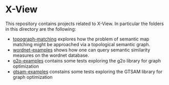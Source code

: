 # X-View
This repository contains projects related to X-View. In particular the folders in this directory are the following:
* [topograph-matching](topograph-matching/README.md) explores  how the problem of semantic map matching might be approached via a topological semantic graph.
* [wordnet-examples](wordnet-examples/README.md) shows how one can query semantic similarity measures on the wordnet database.
* [g2o-examples](g2o-examples/README.md) contains some tests exploring the g2o library for graph optimization
* [gtsam-examples](gtsam-examples/README.md) constains some tests exploring the GTSAM library for graph optimization
